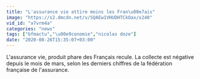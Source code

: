 ```yaml
---
title: "L'assurance vie attire moins les Fran\u00e7ais"
image: "https://s2.dmcdn.net/v/SQAEw1VHUDHTCkOax/x240"
vid_id: "x7vrm4a"
categories: "news"
tags: ["bfmactu","\u00e9conomie","nicolas doze"]
date: "2020-08-26T15:35:07+03:00"
---
```

L'assurance vie, produit phare des Français recule. La collecte est négative depuis le mois de mars, selon les derniers chiffres de la fédération française de l'assurance. 

